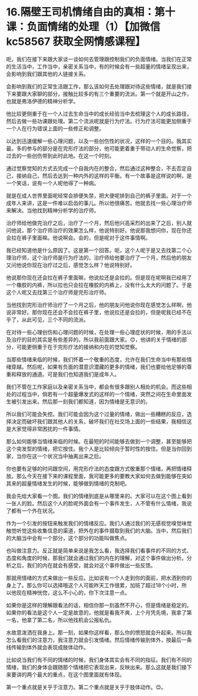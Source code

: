 # 16.隔壁王司机情绪自由的真相：第十课：负面情绪的处理（1）【加微信 kc58567 获取全网情感课程】

呃，我们在接下来跟大家谈一谈如何去管理跟控制我们的负面情绪。当我们在正常的生活当中，工作当中，亲密关系当中，有的时候会有一些超量的情绪呈现出来，会影响到我们跟其他的人链接关系。

会影响到我们的正常生活跟工作，那么该如何去处理跟对待这些情绪，就是我们接下来要跟大家聊的部分，接触比较多的有三个重要的流派。第一个就是开山之作，也就是弗洛伊德的精神分析学。

他比较更侧重于在一个人过去生命当中的成长经验当中去梳理这个人的成长路径，然后去做一些功课跟处理。第二个流派呢就是行为疗法。行为疗法可能更加侧重于一个人在行为错误上面的一些修正和调整。

以达到迅速缓解一些心理问题，以及一些创伤性的状况，这样的一个目的。我其实最。多的参与的部分是在完形疗法的部分，他可能更着重于带动人的生命觉察，把过去的一些创伤带到此时此地。在这一个时刻。

通过觉察觉知的方式去完成一个自我内在的整合，然后通过这种整合，不去否定自己，接纳自己，然后去达到一种内外的这样的平衡。有一个故事是这样说的啊，是一个笑话，说有一个人呢他得了一种病。

就是在成人世界里面呢经常会排便失禁，把大便呢排到自己的裤子里面。对于一个成年人来讲，这是一件难以启齿的事儿。所以他很痛苦。他就去找一些心理治疗师来解决。当他找到精神分析学的治疗师。

治疗师给他做完治疗之后，治疗了一个月，然后他兴高采烈的出来了之后，别人就问他说，那个治疗师治疗的效果怎么样，他说特别好。他说那我想问你，现在你还会拉在裤子里面嘛。他说啊会。会的，但是呢对于这件事情啊。

我已经知道他是什么原因了。这是第一个回答。呃，这个人呢于是又去找第二个心理治疗师，这个治疗师是行为疗法的，治疗师给他要治疗了一个月，然后他的朋友又问他说你现在治疗过之后，感觉怎么样？他说特别好。

他说那你现在还会拉在裤子里面嘛，他说拉还是会拉的。但是现在呢啊我已经用了一个橡胶的内裤，所以拉也只会拉在橡胶的内裤上，没有什么太大的问题了。于是这个人呢又去找第三个治疗师是完形治疗师。

当他找到完形治疗师治疗了一个月之后，他的朋友问他说你现在感觉怎么样啊，他说非常好。那你现在还会不会拉在裤子里，他说拉还是会拉的，但是呢我已经不在乎了，从此可见，三个不同的流派。

在对待一些心理创伤和心理问题的时候，在处理一些心理症状的时候，用的手法以及治疗的目的其实是有些差异的。所以我前面跟大家。😊，他讲的关于情绪的部分，可能更侧重于在于完形疗法的接纳和内在的觉知觉察。

当那些情绪来临的时候，我们怀着一个敬重的态度，允许在我们生命当中有那些情绪穿越。然后呢，如果有负面的潜意识潜藏的更多的情绪，我们也要给他足够的尊重和释放的通道。可是我们也知道我们是成年人。

我们不管在工作家庭以及亲密关系当中，都会有很多跟别人相处的机会。而这些相处的过程当中，倘若有一个超量爆发式的这样的一个情绪，突然之间在生命里面发生被引发出来。然后那一刻我们都知道，因为情绪是无意识的。

所以我们可能会失控。我们可能会因为这个过量的情绪，做出一些糟糕的反应，选择决定而破坏我们跟其他人的关系，破坏我们在社交场上面的一些结果，我相信这是大家觉得非常困扰的一件事情。

那么如何能够当情绪来临的时候。在最短的时间能够去做到一个调整，甚至能够把这个突发型的情绪，把它按住。我个人是比较倾向于暂时性的按住。但是当你回到家，当你在这一个状况当中抽离出来之后。

你也要有足够的时间跟空间，用完形疗法的态度跟方式敬重那个情绪，再把情绪释放。那么今天在接下来的课程里面，我可能更多的要教大家如何去做到能够在突如其来的超量情绪发生的时候，能够做到情绪的克制吧。

我会先给大家看一个图，我们的情绪到底是从哪里来的。大家可以在这个图上看到一张人的脸。然后这个人的脸呢外面会有一个事件发生，人不管有什么情绪，我说了都有一个外在状况。

作为一个引发的按钮来触发我们的情绪反应。我们人通过我们的无感视觉嗅觉味觉触觉听觉这些收集信息的渠道，把外在的事件摄取到我们的大脑。当中，然后我们的大脑当中会有一个部分，这个部分的功能叫做焦点。

也叫做注意力。反正就是简单来说是我怎么看，我选择我们看事件的不同的方式、态度和角度的时候，那我们就会通过我们的内在的理解，对这个事件做出分析。分析之后，我们的内在就会有感受，就会对这个事件做出一些反馈。

那就用情绪的方式来做出一些反应。比如说有一个人走到你的面前，把水洒到你的身上了。那么你可以选择哦这个人可能昨天工作很累，加班了超过18个小时，所以他现在精神恍惚，这么不小心的，你下次注意一点。

如果你是这样的理解跟看法的话，相信你那一刻虽然不开心，但是情绪是稳定的。如果你的看法是这个人一定是故意的，他就是看我不爽，上个月凭先境，我拿了第一名，他拿了第二名，所以他找机会公报私仇。

水故意泼洒在我身上。那一刻，如果你这样看，那么你的愤怒就会升起来。所以我怎么看我们的注意力，我注意力就会引发情绪。然后情绪传输到体外，按最后一条线传输到体外就会表现成肢体动作。

比如说当我们有不同的情绪的时候，我们身体其实会有不同的指征。我们有不同的情绪，我们的身体会跟随那个情绪把它表现出来，反映出来。那么这就是我们接下来要讲的两个最大的重点，在这个图里面就有体现。

第一个重点就是关乎于注意力。第二个重点就是关乎于肢体动作。😊。